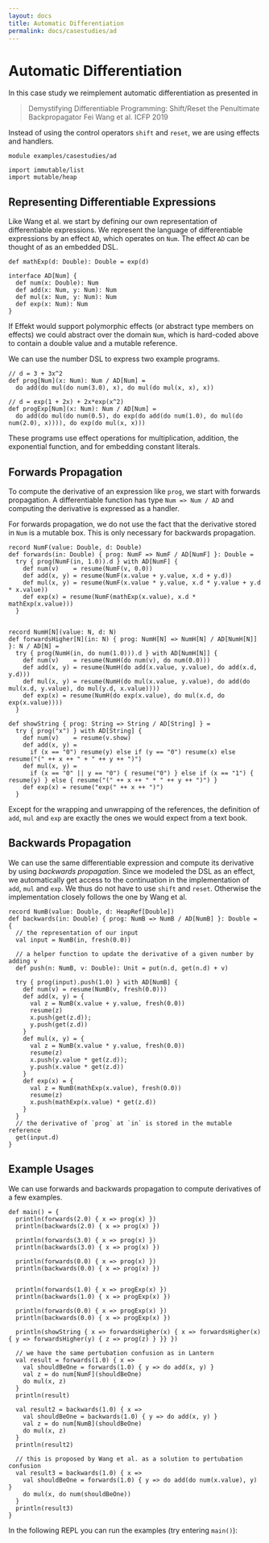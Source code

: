 ```yaml
---
layout: docs
title: Automatic Differentiation
permalink: docs/casestudies/ad
---
```


# Automatic Differentiation
In this case study we reimplement automatic differentiation as presented in

> Demystifying Differentiable Programming: Shift/Reset the Penultimate Backpropagator
> Fei Wang et al. ICFP 2019

Instead of using the control operators `shift` and `reset`, we are using effects and
handlers.

```effekt:sketch:hide
module examples/casestudies/ad
```

```effekt:prelude:hide
import immutable/list
import mutable/heap
```

## Representing Differentiable Expressions
Like Wang et al. we start by defining our own representation of differentiable
expressions. We represent the language of differentiable expressions by an
effect `AD`, which operates on `Num`. The effect `AD` can be thought of as an
embedded DSL.
```
def mathExp(d: Double): Double = exp(d)

interface AD[Num] {
  def num(x: Double): Num
  def add(x: Num, y: Num): Num
  def mul(x: Num, y: Num): Num
  def exp(x: Num): Num
}
```
If Effekt would support polymorphic effects (or abstract type members on
effects) we could abstract over the domain `Num`, which is hard-coded above to
contain a double value and a mutable reference.

We can use the number DSL to express two example programs.
```
// d = 3 + 3x^2
def prog[Num](x: Num): Num / AD[Num] =
  do add(do mul(do num(3.0), x), do mul(do mul(x, x), x))

// d = exp(1 + 2x) + 2x*exp(x^2)
def progExp[Num](x: Num): Num / AD[Num] =
  do add(do mul(do num(0.5), do exp(do add(do num(1.0), do mul(do num(2.0), x)))), do exp(do mul(x, x)))
```
These programs use effect operations for multiplication, addition, the exponential function, and for embedding
constant literals.

## Forwards Propagation
To compute the derivative of an expression like `prog`, we start with
forwards propagation. A differentiable function has type `Num => Num / AD`
and computing the derivative is expressed as a handler.

For forwards propagation, we do not use the fact that the derivative stored
in `Num` is a mutable box. This is only necessary for backwards propagation.
```
record NumF(value: Double, d: Double)
def forwards(in: Double) { prog: NumF => NumF / AD[NumF] }: Double =
  try { prog(NumF(in, 1.0)).d } with AD[NumF] {
    def num(v)    = resume(NumF(v, 0.0))
    def add(x, y) = resume(NumF(x.value + y.value, x.d + y.d))
    def mul(x, y) = resume(NumF(x.value * y.value, x.d * y.value + y.d * x.value))
    def exp(x) = resume(NumF(mathExp(x.value), x.d * mathExp(x.value)))
  }


record NumH[N](value: N, d: N)
def forwardsHigher[N](in: N) { prog: NumH[N] => NumH[N] / AD[NumH[N]] }: N / AD[N] =
  try { prog(NumH(in, do num(1.0))).d } with AD[NumH[N]] {
    def num(v)    = resume(NumH(do num(v), do num(0.0)))
    def add(x, y) = resume(NumH(do add(x.value, y.value), do add(x.d, y.d)))
    def mul(x, y) = resume(NumH(do mul(x.value, y.value), do add(do mul(x.d, y.value), do mul(y.d, x.value))))
    def exp(x) = resume(NumH(do exp(x.value), do mul(x.d, do exp(x.value))))
  }

def showString { prog: String => String / AD[String] } =
  try { prog("x") } with AD[String] {
    def num(v)    = resume(v.show)
    def add(x, y) =
      if (x == "0") resume(y) else if (y == "0") resume(x) else resume("(" ++ x ++ " + " ++ y ++ ")")
    def mul(x, y) =
      if (x == "0" || y == "0") { resume("0") } else if (x == "1") { resume(y) } else { resume("(" ++ x ++ " * " ++ y ++ ")") }
    def exp(x) = resume("exp(" ++ x ++ ")")
  }
```
Except for the wrapping and unwrapping of the references, the definition
of `add`, `mul` and `exp` are exactly the ones we would expect from a text book.

## Backwards Propagation
We can use the same differentiable expression and compute its derivative
by using _backwards propagation_. Since we modeled the DSL as an effect,
we automatically get access to the continuation in the implementation of
`add`, `mul` and `exp`. We thus do not have to use `shift` and `reset`.
Otherwise the implementation closely follows the one by Wang et al.
```
record NumB(value: Double, d: HeapRef[Double])
def backwards(in: Double) { prog: NumB => NumB / AD[NumB] }: Double = {
  // the representation of our input
  val input = NumB(in, fresh(0.0))

  // a helper function to update the derivative of a given number by adding v
  def push(n: NumB, v: Double): Unit = put(n.d, get(n.d) + v)

  try { prog(input).push(1.0) } with AD[NumB] {
    def num(v) = resume(NumB(v, fresh(0.0)))
    def add(x, y) = {
      val z = NumB(x.value + y.value, fresh(0.0))
      resume(z)
      x.push(get(z.d));
      y.push(get(z.d))
    }
    def mul(x, y) = {
      val z = NumB(x.value * y.value, fresh(0.0))
      resume(z)
      x.push(y.value * get(z.d));
      y.push(x.value * get(z.d))
    }
    def exp(x) = {
      val z = NumB(mathExp(x.value), fresh(0.0))
      resume(z)
      x.push(mathExp(x.value) * get(z.d))
    }
  }
  // the derivative of `prog` at `in` is stored in the mutable reference
  get(input.d)
}
```

## Example Usages
We can use forwards and backwards propagation to compute derivatives of a few
examples.
```
def main() = {
  println(forwards(2.0) { x => prog(x) })
  println(backwards(2.0) { x => prog(x) })

  println(forwards(3.0) { x => prog(x) })
  println(backwards(3.0) { x => prog(x) })

  println(forwards(0.0) { x => prog(x) })
  println(backwards(0.0) { x => prog(x) })


  println(forwards(1.0) { x => progExp(x) })
  println(backwards(1.0) { x => progExp(x) })

  println(forwards(0.0) { x => progExp(x) })
  println(backwards(0.0) { x => progExp(x) })

  println(showString { x => forwardsHigher(x) { x => forwardsHigher(x) { y => forwardsHigher(y) { z => prog(z) } }} })

  // we have the same pertubation confusion as in Lantern
  val result = forwards(1.0) { x =>
    val shouldBeOne = forwards(1.0) { y => do add(x, y) }
    val z = do num[NumF](shouldBeOne)
    do mul(x, z)
  }
  println(result)

  val result2 = backwards(1.0) { x =>
    val shouldBeOne = backwards(1.0) { y => do add(x, y) }
    val z = do num[NumB](shouldBeOne)
    do mul(x, z)
  }
  println(result2)

  // this is proposed by Wang et al. as a solution to pertubation confusion
  val result3 = backwards(1.0) { x =>
    val shouldBeOne = forwards(1.0) { y => do add(do num(x.value), y) }
    do mul(x, do num(shouldBeOne))
  }
  println(result3)
}
```

In the following REPL you can run the examples (try entering `main()`):
```effekt:repl
```